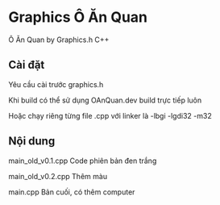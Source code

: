 # Graphics Ô Ăn Quan

Ô Ăn Quan by Graphics.h C++

## Cài đặt

Yêu cầu cài trước graphics.h

Khi build có thể sử dụng OAnQuan.dev build trực tiếp luôn

Hoặc chạy riêng từng file .cpp với linker là -lbgi -lgdi32 -m32

## Nội dung

main_old_v0.1.cpp Code phiên bản đen trắng

main_old_v0.2.cpp Thêm màu

main.cpp Bản cuối, có thêm computer

